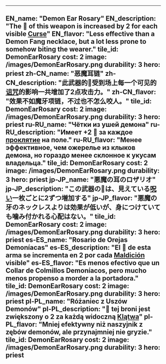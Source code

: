 ---

EN_name: "Demon Ear Rosary"
EN_description: "The 🔸 of this weapon is increased by 2 for each visible <u>Curse</u>"
EN_flavor: "Less effective than a Demon Fang necklace, but a lot less prone to somehow biting the wearer."
tile_id: DemonEarRosary
cost: 2
image: /images/DemonEarRosary.png
durability: 3
hero: priest
zh-CN_name: "恶魔耳链"
zh-CN_description: "此武器的🔸受到场上每一个可见的<u>诅咒</u>的影响一共增加了2点攻击力。"
zh-CN_flavor: "效果不如魔牙项链，不过也不怎么咬人。"
tile_id: DemonEarRosary
cost: 2
image: /images/DemonEarRosary.png
durability: 3
hero: priest
ru-RU_name: "Чётки из ушей демона"
ru-RU_description: "Имеет +2 🔸 за каждое <u>проклятие</u> на поле."
ru-RU_flavor: "Менее эффективное, чем ожерелье из клыков демона, но гораздо менее склонное к укусам владельца."
tile_id: DemonEarRosary
cost: 2
image: /images/DemonEarRosary.png
durability: 3
hero: priest
jp-JP_name: "悪魔の耳のロザリオ"
jp-JP_description: "この武器の🔸は、見えている<u>呪い</u>一枚ごとに2ずつ増加する"
jp-JP_flavor: "悪魔の牙のネックレスよりは効果が低いが、身につけていても噛み付かれる心配はない。"
tile_id: DemonEarRosary
cost: 2
image: /images/DemonEarRosary.png
durability: 3
hero: priest
es-ES_name: "Rosario de Orejas Demoníacas"
es-ES_description: "El 🔸 de esta arma se incrementa en 2 por cada <u>Maldición</u> visible"
es-ES_flavor: "Es menos efectivo que un Collar de Colmillos Demoníacos, pero mucho menos propenso a morder a la portadora."
tile_id: DemonEarRosary
cost: 2
image: /images/DemonEarRosary.png
durability: 3
hero: priest
pl-PL_name: "Różaniec z Uszów Demonów"
pl-PL_description: "🔸 tej broni jest zwiększony o 2 za każdą widoczną <u>Klątwa</u>"
pl-PL_flavor: "Mniej efektywny niż naszyjnik z zębów demonów, ale przynajmniej nie gryzie."
tile_id: DemonEarRosary
cost: 2
image: /images/DemonEarRosary.png
durability: 3
hero: priest
---